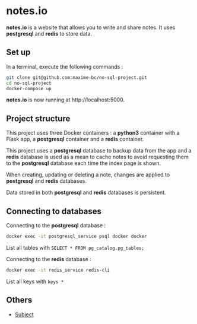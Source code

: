 # notes.io

**notes.io** is a website that allows you to write and share notes. It uses **postgresql** and **redis** to store data.

## Set up

In a terminal, execute the following commands :
```bash
git clone git@github.com:maxime-bc/no-sql-project.git
cd no-sql-project
docker-compose up
```

**notes.io** is now running at http://localhost:5000.

## Project structure

This project uses three Docker containers : a **python3** container with a Flask app, a **postgresql** container and a **redis** container.

This project uses a **postgresql** database to backup data from the app and a **redis** database is used as a mean to cache notes to avoid requesting them to the **postgresql** database each time the index page is shown.

When creating, updating or deleting a note, changes are applied to **postgresql** and **redis** databases.

Data stored in both **postgresql** and **redis** databases is persistent.

## Connecting to databases

Connecting to the **postgresql** database :
```bash
docker exec -it postgresql_service psql docker docker
```
List all tables with `SELECT * FROM pg_catalog.pg_tables;`

Connecting to the **redis** database :
```bash
docker exec -it redis_service redis-cli
```
List all keys with `keys *`

## Others

- [Subject](https://docs.google.com/spreadsheets/d/1K-9E6TljJhk7_0Cj3HICfgp03owfm7NNh_-ooE0LL28/edit#gid=0)
